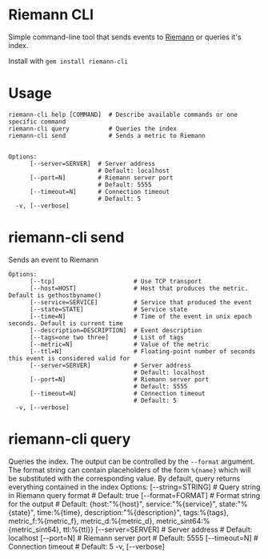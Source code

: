Riemann CLI
===========

Simple command-line tool that sends events to [Riemann](http://riemann.io) or queries it's index. 

Install with `gem install riemann-cli`

# Usage

    riemann-cli help [COMMAND]  # Describe available commands or one specific command
    riemann-cli query           # Queries the index
    riemann-cli send            # Sends a metric to Riemann


    Options:
          [--server=SERVER]  # Server address
                             # Default: localhost
          [--port=N]         # Riemann server port
                             # Default: 5555
          [--timeout=N]      # Connection timeout
                             # Default: 5
      -v, [--verbose]        


# riemann-cli send

Sends an event to Riemann

    Options:
          [--tcp]                      # Use TCP transport
          [--host=HOST]                # Host that produces the metric. Default is gethostbyname()
          [--service=SERVICE]          # Service that produced the event
          [--state=STATE]              # Service state
          [--time=N]                   # Time of the event in unix epoch seconds. Default is current time
          [--description=DESCRIPTION]  # Event description
          [--tags=one two three]       # List of tags
          [--metric=N]                 # Value of the metric
          [--ttl=N]                    # Floating-point number of seconds this event is considered valid for
          [--server=SERVER]            # Server address
                                       # Default: localhost
          [--port=N]                   # Riemann server port
                                       # Default: 5555
          [--timeout=N]                # Connection timeout
                                       # Default: 5
      -v, [--verbose]                  


# riemann-cli query

Queries the index. The output can be controlled by the `--format` argument. The format string can contain placeholders of the form `%{name}` which will be substituted with the corresponding value. By default, query returns everything contained in the index
    Options:
          [--string=STRING]  # Query string in Riemann query format
                             # Default: true
          [--format=FORMAT]  # Format string for the output
                             # Default: {host:"%{host}", service:"%{service}", state:"%{state}", time:%{time}, description:"%{description}", tags:%{tags}, metric_f:%{metric_f}, metric_d:%{metric_d}, metric_sint64:%{metric_sint64}, ttl:%{ttl}}
          [--server=SERVER]  # Server address
                             # Default: localhost
          [--port=N]         # Riemann server port
                             # Default: 5555
          [--timeout=N]      # Connection timeout
                             # Default: 5
      -v, [--verbose]
